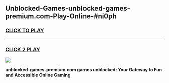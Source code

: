 
## Unblocked-Games-unblocked-games-premium.com-Play-Online-#ni0ph
<h3>
<a href="https://premium.freeplayer.one?title=unblocked-games-premium.com&ref=27F">CLICK TO PLAY</a></h3>
<hr>

<h3>
<a href="https://premium.freeplayer.one?title=unblocked-games-premium.com&ref=27F">CLICK 2 PLAY</a>
  
</h3>

<a href="https://premium.freeplayer.one?title=unblocked-games-premium.com&ref=27F"><img src="https://clearcache.store/games.png"></a>


**unblocked-games-premium.com games unblocked: Your Gateway to Fun and Accessible Online Gaming**

